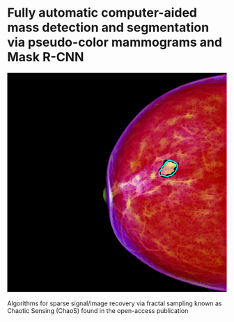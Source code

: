 # Fully automatic computer-aided mass detection and segmentation via pseudo-color mammograms and Mask R-CNN
![Mass detection and segmentation](scans/seg_mask_overlay/22580192_5530d5782fc89dd7_MG_R_CC_ANON.png)

Algorithms for sparse signal/image recovery via fractal sampling known as Chaotic Sensing (ChaoS) found in the open-access publication
